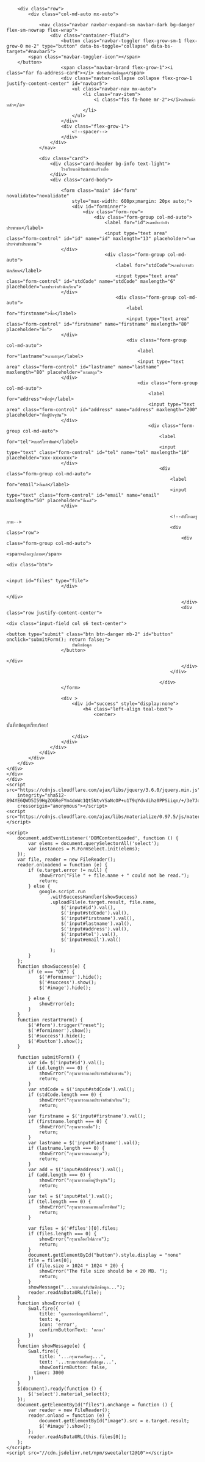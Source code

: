 <!DOCTYPE html>
<html>

<head>
	<base target="_top">
	<link rel="stylesheet" href="https://fonts.googleapis.com/css?family=Mitr">
	<link rel="stylesheet" href="https://stackpath.bootstrapcdn.com/bootstrap/5.0.0-alpha1/css/bootstrap.min.css"
		integrity="sha384-r4NyP46KrjDleawBgD5tp8Y7UzmLA05oM1iAEQ17CSuDqnUK2+k9luXQOfXJCJ4I" crossorigin="anonymous">
	<!-- Font Awesome CSS -->
	<script src="https://kit.fontawesome.com/6a972cf3a7.js" crossorigin="anonymous"></script>
	<link rel="stylesheet" href="https://use.fontawesome.com/releases/v5.8.1/css/all.css"
		integrity="sha384-50oBUHEmvpQ+1lW4y57PTFmhCaXp0ML5d60M1M7uH2+nqUivzIebhndOJK28anvf" crossorigin="anonymous">
	<style>
		body {
			font-family: "Mitr"
		}
	</style>
</head>

<body>
	<div class="container-fluid">

		<div class="row">
			<div class="col-md-auto mx-auto">

				<nav class="navbar navbar-expand-sm navbar-dark bg-danger flex-sm-nowrap flex-wrap">
					<div class="container-fluid">
						<button class="navbar-toggler flex-grow-sm-1 flex-grow-0 me-2" type="button" data-bs-toggle="collapse" data-bs-target="#navbar5">
            <span class="navbar-toggler-icon"></span>
        </button>
						<span class="navbar-brand flex-grow-1"><i class="far fa-address-card"></i> ฟอร์มบันทึกข้อมูล</span>
						<div class="navbar-collapse collapse flex-grow-1 justify-content-center" id="navbar5">
							<ul class="navbar-nav mx-auto">
								<li class="nav-item">
									<i class="fas fa-home mr-2"></i>กลับหน้าหลัก</a>
								</li>
							</ul>
						</div>
						<div class="flex-grow-1">
							<!--spacer-->
						</div>
					</div>
				</nav>

				<div class="card">
					<div class="card-header bg-info text-light">
						โรงเรียนอภิวัฒน์สอนสร้างสื่อ
					</div>
					<div class="card-body">

						<form class="main" id="form" novalidate="novalidate"
							style="max-width: 600px;margin: 20px auto;">
							<div id="forminner">
								<div class="form-row">
									<div class="form-group col-md-auto">
										<label for="id">เลขประจำตัวประชาชน</label>
										<input type="text area" class="form-control" id="id" name="id" maxlength="13" placeholder="เลขประจำตัวประชาชน">
                        </div>
										<div class="form-group col-md-auto">
											<label for="stdCode">เลขประจำตัวนักเรียน</label>
											<input type="text area" class="form-control" id="stdCode" name="stdCode" maxlength="6" placeholder="เลขประจำตัวนักเรียน">
                        </div>
											<div class="form-group col-md-auto">
												<label for="firstname">ชื่อ</label>
												<input type="text area" class="form-control" id="firstname" name="firstname" maxlength="80" placeholder="ชื่อ">
                        </div>
												<div class="form-group col-md-auto">
													<label for="lastname">นามสกุล</label>
													<input type="text area" class="form-control" id="lastname" name="lastname" maxlength="80" placeholder="นามสกุล">
                        </div>
													<div class="form-group col-md-auto">
														<label for="address">ที่อยู่</label>
														<input type="text area" class="form-control" id="address" name="address" maxlength="200" placeholder="ที่อยู่ปัจจุบัน">
                        </div>
														<div class="form-group col-md-auto">
															<label for="tel">เบอร์โทรศัพท์</label>
															<input type="text" class="form-control" id="tel" name="tel" maxlength="10" placeholder="xxx-xxxxxxx">
                        </div>
															<div class="form-group col-md-auto">
																<label for="email">อีเมล์</label>
																<input type="text" class="form-control" id="email" name="email" maxlength="50" placeholder="อีเมล์">
                        </div>

																<!--อัปโหลดรูภาพ-->
																<div class="row">
																	<div class="form-group col-md-auto">
																		<span>เลือกรูปภาพ</span>
																		<div class="btn">

																			<input id="files" type="file">
                        </div>
																		</div>
																	</div>
																	<div class="row justify-content-center">
																		<div class="input-field col s6 text-center">
																			<button type="submit" class="btn btn-danger mb-2" id="button" onclick="submitForm(); return false;">
                            บันทึกข้อมูล
                        </button>
																		</div>
																	</div>
																</div>

															</div>
						</form>

						<div >
							<div id="success" style="display:none">
								<h4 class="left-align teal-text">
									<center>
บันทึกข้อมูลเรียบร้อย!
									</center>
								</h4>

							</div>
						</div>
					</div>
				</div>
			</div>
		</div>
	</div>
	</div>
	</div>
	<script src="https://cdnjs.cloudflare.com/ajax/libs/jquery/3.6.0/jquery.min.js"
		integrity="sha512-894YE6QWD5I59HgZOGReFYm4dnWc1Qt5NtvYSaNcOP+u1T9qYdvdihz0PPSiiqn/+/3e7Jo4EaG7TubfWGUrMQ=="
		crossorigin="anonymous"></script>
	<script src="https://cdnjs.cloudflare.com/ajax/libs/materialize/0.97.5/js/materialize.min.js"></script>

	<script>
        document.addEventListener('DOMContentLoaded', function () {
            var elems = document.querySelectorAll('select');
            var instances = M.FormSelect.init(elems);
        });
        var file, reader = new FileReader();
        reader.onloadend = function (e) {
            if (e.target.error != null) {
                showError("File " + file.name + " could not be read.");
                return;
            } else {
                google.script.run
                    .withSuccessHandler(showSuccess)
                    .uploadFile(e.target.result, file.name,
                        $('input#id').val(),
                        $('input#stdCode').val(),
                        $('input#firstname').val(),
                        $('input#lastname').val(),
                        $('input#address').val(),
                        $('input#tel').val(),
                        $('input#email').val()
                        
                    );
            }
        };
        function showSuccess(e) {
            if (e === "OK") {
                $('#forminner').hide();
                $('#success').show();
                $('#image').hide();
                
            } else {
                showError(e);
            }
        }
        function restartForm() {
            $('#form').trigger("reset");
            $('#forminner').show();
            $('#success').hide();
            $('#button').show();
        }
        
        function submitForm() {
            var id= $('input#id').val();
            if (id.length === 0) {
                showError("กรุณากรอกเลขประจำตัวประชาชน");
                return;
            }
            var stdCode = $('input#stdCode').val();
            if (stdCode.length === 0) {
                showError("กรุณากรอกเลขประจำตัวนักเรียน");
                return;
            }            
            var firstname = $('input#firstname').val();
            if (firstname.length === 0) {
                showError("กรุณากรอกชื่อ");
                return;
            }
            var lastname = $('input#lastname').val();
            if (lastname.length === 0) {
                showError("กรุณากรอกนามสกุล");
                return;
            }
            var add = $('input#address').val();
            if (add.length === 0) {
                showError("กรุณากรอกที่อยู่ปัจจุบัน");
                return;
            }
            var tel = $('input#tel').val();
            if (tel.length === 0) {
                showError("กรุณากรอกหมายเลขโทรศัพท์");
                return;
            }
            
            var files = $('#files')[0].files;
            if (files.length === 0) {
                showError("กรุณาเลือกไฟล์ภาพ");
                return;
            }
            document.getElementById("button").style.display = "none"
            file = files[0];
            if (file.size > 1024 * 1024 * 20) {
                showError("The file size should be < 20 MB. ");
                return;
            }
            showMessage("...ระบบกำลังบันทึกข้อมูล...");
            reader.readAsDataURL(file);
        }
        function showError(e) {
            Swal.fire({
                title: 'คุณกรอกข้อมูลยังไม่ครบ!',
                text: e,
                icon: 'error',
                confirmButtonText: 'ตกลง'
            })
        }
        function showMessage(e) {
            Swal.fire({
                title: '...กรุณารอสักครู...',
                text: '...ระบบกำลังบันทึกข้อมูล...',
                showConfirmButton: false,
              timer: 3000
            })
        }
        $(document).ready(function () {
            $('select').material_select();
        });
        document.getElementById("files").onchange = function () {
            var reader = new FileReader();
            reader.onload = function (e) {
                document.getElementById("image").src = e.target.result;
                $('#image').show();
            };
            reader.readAsDataURL(this.files[0]);
        };
	</script>
	<script src="//cdn.jsdelivr.net/npm/sweetalert2@10"></script>
</body>

</html>
